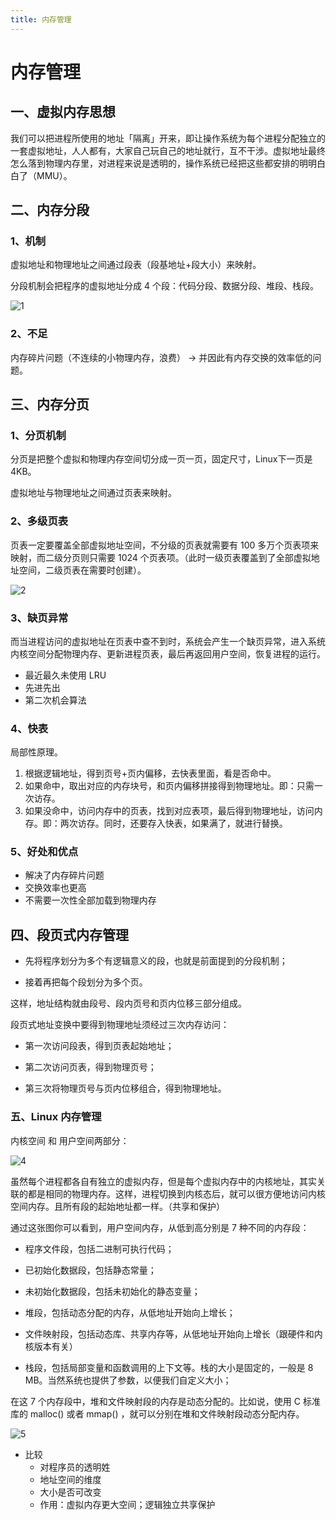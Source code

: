 ```yaml
---
title: 内存管理
---
```

# 内存管理
## 一、虚拟内存思想

我们可以把进程所使用的地址「隔离」开来，即让操作系统为每个进程分配独立的一套虚拟地址，人人都有，大家自己玩自己的地址就行，互不干涉。虚拟地址最终怎么落到物理内存里，对进程来说是透明的，操作系统已经把这些都安排的明明白白了（MMU）。

## 二、内存分段
### 1、机制
虚拟地址和物理地址之间通过段表（段基地址+段大小）来映射。

分段机制会把程序的虚拟地址分成 4 个段：代码分段、数据分段、堆段、栈段。

![1](/images/neicunfenduan.png)

### 2、不足
内存碎片问题（不连续的小物理内存，浪费） -> 并因此有内存交换的效率低的问题。

## 三、内存分页
### 1、分页机制
分页是把整个虚拟和物理内存空间切分成一页一页，固定尺寸，Linux下一页是4KB。

虚拟地址与物理地址之间通过页表来映射。
### 2、多级页表
页表一定要覆盖全部虚拟地址空间，不分级的页表就需要有 100 多万个页表项来映射，而二级分页则只需要 1024 个页表项。（此时一级页表覆盖到了全部虚拟地址空间，二级页表在需要时创建）。

![2](/images/duojiyebiao.png)

### 3、缺页异常
而当进程访问的虚拟地址在页表中查不到时，系统会产生一个缺页异常，进入系统内核空间分配物理内存、更新进程页表，最后再返回用户空间，恢复进程的运行。
* 最近最久未使用 LRU
* 先进先出
* 第二次机会算法

### 4、快表
局部性原理。
1. 根据逻辑地址，得到页号+页内偏移，去快表里面，看是否命中。
2. 如果命中，取出对应的内存块号，和页内偏移拼接得到物理地址。即：只需一次访存。
3. 如果没命中，访问内存中的页表，找到对应表项，最后得到物理地址，访问内存。即：两次访存。同时，还要存入快表，如果满了，就进行替换。

### 5、好处和优点
* 解决了内存碎片问题
* 交换效率也更高
* 不需要一次性全部加载到物理内存

## 四、段页式内存管理
* 先将程序划分为多个有逻辑意义的段，也就是前面提到的分段机制；

* 接着再把每个段划分为多个页。


这样，地址结构就由段号、段内页号和页内位移三部分组成。

段页式地址变换中要得到物理地址须经过三次内存访问：

* 第一次访问段表，得到页表起始地址；

* 第二次访问页表，得到物理页号；

* 第三次将物理页号与页内位移组合，得到物理地址。


### 五、Linux 内存管理
内核空间 和 用户空间两部分：

![4](/images/xunineicunkongjian.png)

虽然每个进程都各自有独立的虚拟内存，但是每个虚拟内存中的内核地址，其实关联的都是相同的物理内存。这样，进程切换到内核态后，就可以很方便地访问内核空间内存。且所有段的起始地址都一样。（共享和保护）

通过这张图你可以看到，用户空间内存，从低到高分别是 7 种不同的内存段：
* 程序文件段，包括二进制可执行代码；

* 已初始化数据段，包括静态常量；

* 未初始化数据段，包括未初始化的静态变量；

* 堆段，包括动态分配的内存，从低地址开始向上增长；

* 文件映射段，包括动态库、共享内存等，从低地址开始向上增长（跟硬件和内核版本有关）

* 栈段，包括局部变量和函数调用的上下文等。栈的大小是固定的，一般是 8 MB。当然系统也提供了参数，以便我们自定义大小；


在这 7 个内存段中，堆和文件映射段的内存是动态分配的。比如说，使用 C 标准库的 malloc() 或者 mmap() ，就可以分别在堆和文件映射段动态分配内存。

![5](/images/neicunguanlizongjie.png)

* 比较
    * 对程序员的透明姓
    * 地址空间的维度
    * 大小是否可改变
    * 作用：虚拟内存更大空间；逻辑独立共享保护

